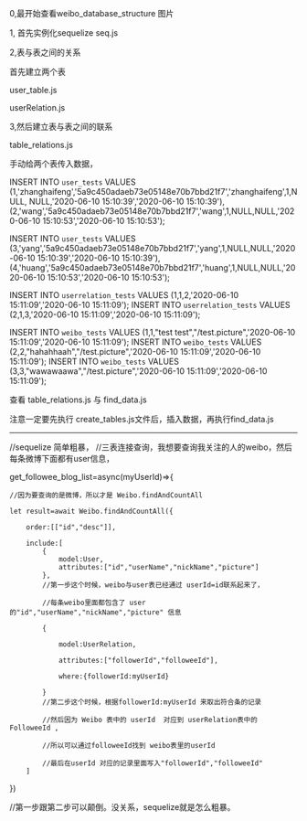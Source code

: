 
0,最开始查看weibo_database_structure 图片


1, 首先实例化sequelize
seq.js



2,表与表之间的关系

首先建立两个表

user_table.js

userRelation.js

3,然后建立表与表之间的联系

table_relations.js


手动给两个表传入数据，

INSERT INTO `user_tests` VALUES 
(1,'zhanghaifeng','5a9c450adaeb73e05148e70b7bbd21f7','zhanghaifeng',1,NULL,
NULL,'2020-06-10 15:10:39','2020-06-10 15:10:39'),
(2,'wang','5a9c450adaeb73e05148e70b7bbd21f7','wang',1,NULL,NULL,'2020-06-10 
15:10:53','2020-06-10 15:10:53');

INSERT INTO `user_tests` VALUES 
(3,'yang','5a9c450adaeb73e05148e70b7bbd21f7','yang',1,NULL,NULL,'2020-06-10 15:10:39','2020-06-10 15:10:39'),
(4,'huang','5a9c450adaeb73e05148e70b7bbd21f7','huang',1,NULL,NULL,'2020-06-10 15:10:53','2020-06-10 15:10:53');


INSERT INTO `userrelation_tests` VALUES (1,1,2,'2020-06-10 15:11:09','2020-06-10 15:11:09');
INSERT INTO `userrelation_tests` VALUES (2,1,3,'2020-06-10 15:11:09','2020-06-10 15:11:09');



INSERT INTO `weibo_tests` VALUES (1,1,"test test","/test.picture",'2020-06-10 15:11:09','2020-06-10 15:11:09');
INSERT INTO `weibo_tests` VALUES (2,2,"hahahhaah","/test.picture",'2020-06-10 15:11:09','2020-06-10 15:11:09');
INSERT INTO `weibo_tests` VALUES (3,3,"wawawaawa","/test.picture",'2020-06-10 15:11:09','2020-06-10 15:11:09');



查看 table_relations.js 与  find_data.js 

注意一定要先执行 create_tables.js文件后，插入数据，再执行find_data.js



-------------------------------------------------------------------------

//sequelize 简单粗暴，
//三表连接查询，我想要查询我关注的人的weibo，然后每条微博下面都有user信息，


get_followee_blog_list=async(myUserId)=>{

    //因为要查询的是微博，所以才是 Weibo.findAndCountAll
    
    let result=await Weibo.findAndCountAll({
    
        order:[["id","desc"]],
        
        include:[
            {
                model:User,
                attributes:["id","userName","nickName","picture"]
            },
            //第一步这个时候，weibo与user表已经通过 userId=id联系起来了，
            
            //每条weibo里面都包含了 user的"id","userName","nickName","picture" 信息
            
            {
            
                model:UserRelation,
                
                attributes:["followerId","followeeId"],
                
                where:{followerId:myUserId}
                
            }
            //第二步这个时候，根据followerId:myUserId 来取出符合条的记录
            
            //然后因为 Weibo 表中的 userId  对应到 userRelation表中的FolloweeId ,
            
            //所以可以通过followeeId找到 weibo表里的userId
            
            //最后在userId 对应的记录里面写入"followerId","followeeId"
        ]
})

//第一步跟第二步可以颠倒。没关系，sequelize就是怎么粗暴。
